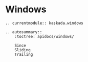 # Windows

```{eval-rst}
.. currentmodule:: kaskada.windows

.. autosummary::
    :toctree: apidocs/windows/

    Since
    Sliding
    Trailing
```
